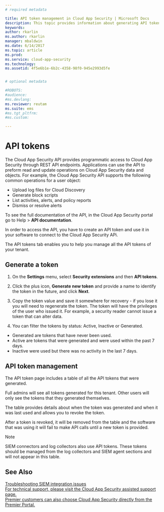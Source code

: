 ```yaml
---
# required metadata

title: API token management in Cloud App Security | Microsoft Docs
description: This topic provides information about generating API tokens for Cloud App Security.
keywords:
author: rkarlin
ms.author: rkarlin
manager: mbaldwin
ms.date: 6/14/2017
ms.topic: article
ms.prod:
ms.service: cloud-app-security
ms.technology:
ms.assetid: 4f5e6b1e-6b2c-4358-98f0-945e2993d5fe


# optional metadata

#ROBOTS:
#audience:
#ms.devlang:
ms.reviewer: reutam
ms.suite: ems
#ms.tgt_pltfrm:
#ms.custom:

---
```


# API tokens
    
The Cloud App Security API provides programmatic access to Cloud App Security through REST API endpoints. Applications can use the API to preform read and update operations on Cloud App Security data and objects. For example, the Cloud App Security API supports the following common operations for a user object:

- Upload log files for Cloud Discovery
- Generate block scripts
- List activities, alerts, and policy reports
- Dismiss or resolve alerts

To see the full documentation of the API, in the Cloud App Security portal go to Help > **API documentation**.

In order to access the API, you have to create an API token and use it in your software to connect to the Cloud App Security APi.

The API tokens tab enables you to help you manage all the API tokens of your tenant. 


## Generate a token

1. On the **Settings** menu, select **Security extensions** and then **API tokens**.

2. Click the plus icon, **Generate new token** and provide a name to identify the token in the future, and click **Next**.

3. Copy the token value and save it somewhere for recovery - if you lose it you will need to regenerate the token. The token will have the privileges of the user who issued it. For example, a security reader cannot issue a token that can alter data.

4. You can filter the tokens by status: Active, Inactive or Generated. 

  - Generated are tokens that have never been used. 
  - Active are tokens that were generated and were used within the past 7 days. 
  - Inactive were used but there was no activity in the last 7 days.


## API token management

The API token page includes a table of all the API tokens that were generated.

Full admins will see all tokens generated for this tenant. Other users will only see the tokens that they generated themselves.

The table provides details about when the token was generated and when it was last used and allows you to revoke the token. 

After a token is revoked, it will be removed from the table and the software that was using it will fail to make API calls until a new token is provided. 

> [!NOTE]
> SIEM connectors and log collectors also use API tokens. These tokens should be managed from the log collectors and SIEM agent sections and will not appear in this table. 

## See Also  
[Troubleshooting SIEM integration issues](troubleshooting-siem.md)   
[For technical support, please visit the Cloud App Security assisted support page.](http://support.microsoft.com/oas/default.aspx?prid=16031)   
[Premier customers can also choose Cloud App Security directly from the Premier Portal.](https://premier.microsoft.com/)  
  
  